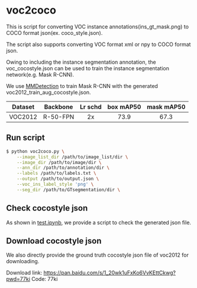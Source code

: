 # voc2coco
This is script for converting VOC instance annotations(ins_gt_mask.png) to COCO format json(ex. coco_style.json).

The script also supports converting VOC format xml or npy to COCO format json.

Owing to including the instance segmentation annotation, the voc_cocostyle.json can be used to train the instance segmentation network(e.g. Mask R-CNN).

We use [MMDetection](https://github.com/open-mmlab/mmdetection) to train Mask R-CNN with the generated voc2012_train_aug_cocostyle.json.

|    Dataset      |    Backbone     | Lr schd |  box mAP50 | mask mAP50 |
| :-------------: | :-------------: | :-----: | :----: | :-----: |
|  VOC2012  |R-50-FPN|   2x   | 73.9   | 67.3   |  

## Run script

```bash
$ python voc2coco.py \
    --image_list_dir /path/to/image_list/dir \
    --image_dir /path/to/image/dir \
    --ann_dir /path/to/annotation/dir \
    --labels /path/to/labels.txt \
    --output /path/to/output.json \
    --voc_ins_label_style 'png' \
    --seg_dir /path/to/GTsegmentation/dir \
```

## Check cocostyle json
As shown in [test.ipynb](./test.ipynb), we provide a script to check the generated json file.

## Download cocostyle json
We also directly provide the ground truth cocostyle json file of voc2012 for downloading.

Download link: https://pan.baidu.com/s/1_20wk1uFxKo6VvKEttCkwg?pwd=77ki Code: 77ki

